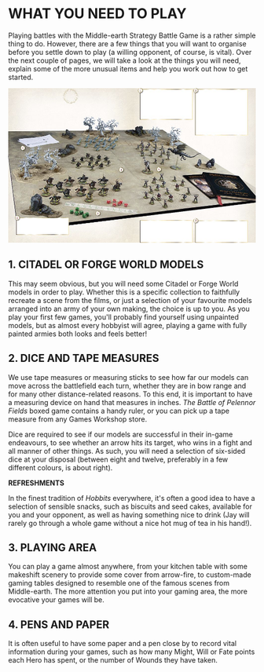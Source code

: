 # WHAT YOU NEED TO PLAY

Playing battles with the Middle-earth Strategy Battle Game is a rather simple thing to do. However, there are a few things that you will want to organise before you settle down to play (a willing opponent, of course, is vital). Over the next couple of pages, we will take a look at the things you will need, explain some of the more unusual items and help you work out how to get started.

[![](media/playfield_thumbnail.jpg)](media/playfield.jpg)

## 1. CITADEL OR FORGE WORLD MODELS

This may seem obvious, but you will need some Citadel or Forge World models in order to play. Whether this is a specific collection to faithfully recreate a scene from the films, or just a selection of your favourite models arranged into an army of your own making, the choice is up to you. As you play your first few games, you'll probably find yourself using unpainted models, but as almost every hobbyist will agree, playing a game with fully painted armies both looks and feels better!

## 2. DICE AND TAPE MEASURES

We use tape measures or measuring sticks to see how far our models can move across the battlefield each turn, whether they are in bow range and for many other distance-related reasons. To this end, it is important to have a measuring device on hand that measures in inches. *The Battle of Pelennor Fields* boxed game contains a handy ruler, or you can pick up a tape measure from any Games Workshop store.

Dice are required to see if our models are successful in their in-game endeavours, to see whether an arrow hits its target, who wins in a fight and all manner of other things. As such, you will need a selection of six-sided dice at your disposal (between eight and twelve, preferably in a few different colours, is about right).

**REFRESHMENTS**

In the finest tradition of *Hobbits* everywhere, it's often a good idea to have a selection of sensible snacks, such as biscuits and seed cakes, available for you and your opponent, as well as having something nice to drink (Jay will rarely go through a whole game without a nice hot mug of tea in his hand!).

## 3. PLAYING AREA

You can play a game almost anywhere, from your kitchen table with some makeshift scenery to provide some cover from arrow-fire, to custom-made gaming tables designed to resemble one of the famous scenes from Middle-earth. The more attention you put into your gaming area, the more evocative your games will be.

## 4. PENS AND PAPER
It is often useful to have some paper and a pen close by to record vital information during your games, such as how many Might, Will or Fate points each Hero has spent, or the number of Wounds they have taken.